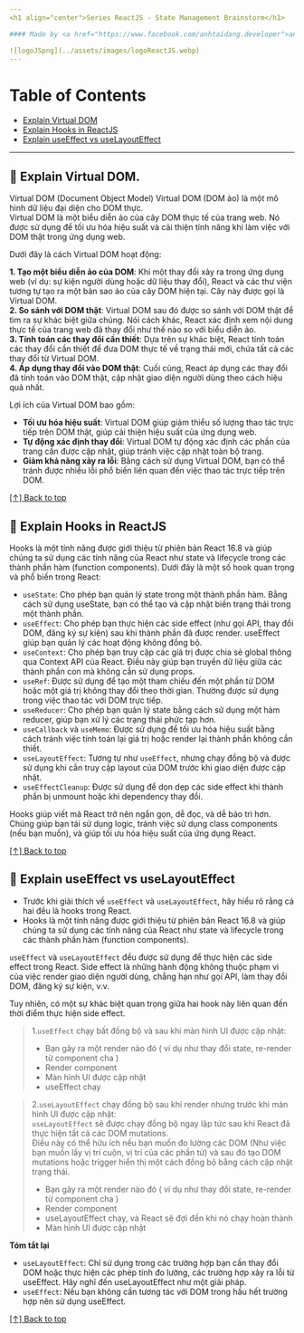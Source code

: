 ```yaml
---
<h1 align="center">Series ReactJS - State Management Brainstorm</h1>

#### Made by <a href="https://www.facebook.com/anhtaidang.developer">anhtaidang</a>

![logoJSpng](../assets/images/logoReactJS.webp)
---
```

# Table of Contents
- [Explain Virtual DOM](#-explain-virtual-dom)
- [Explain Hooks in ReactJS](#-explain-hooks-in-reactjs)
- [Explain useEffect vs useLayoutEffect](#-explain-useeffect-vs-uselayouteffect)

---
## 🧠 Explain Virtual DOM.

Virtual DOM (Document Object Model)
Virtual DOM (DOM ảo) là một mô hình dữ liệu đại diện cho DOM thực.<br /> 
Virtual DOM là một biểu diễn ảo của cây DOM thực tế của trang web. Nó được sử dụng để tối ưu hóa hiệu suất và cải thiện tính năng khi làm việc với DOM thật trong ứng dụng web.

Dưới đây là cách Virtual DOM hoạt động:

**1. Tạo một biểu diễn ảo của DOM**: Khi một thay đổi xảy ra trong ứng dụng web (ví dụ: sự kiện người dùng hoặc dữ liệu thay đổi), React và các thư viện tương tự tạo ra một bản sao ảo của cây DOM hiện tại. Cây này được gọi là Virtual DOM.<br/>
**2. So sánh với DOM thật**: Virtual DOM sau đó được so sánh với DOM thật để tìm ra sự khác biệt giữa chúng. Nói cách khác, React xác định xem nội dung thực tế của trang web đã thay đổi như thế nào so với biểu diễn ảo.<br/>
**3. Tính toán các thay đổi cần thiết**: Dựa trên sự khác biệt, React tính toán các thay đổi cần thiết để đưa DOM thực tế về trạng thái mới, chứa tất cả các thay đổi từ Virtual DOM.<br/>
**4. Áp dụng thay đổi vào DOM thật**: Cuối cùng, React áp dụng các thay đổi đã tính toán vào DOM thật, cập nhật giao diện người dùng theo cách hiệu quả nhất.<br/>

Lợi ích của Virtual DOM bao gồm:

- **Tối ưu hóa hiệu suất**: Virtual DOM giúp giảm thiểu số lượng thao tác trực tiếp trên DOM thật, giúp cải thiện hiệu suất của ứng dụng web.
- **Tự động xác định thay đổi**: Virtual DOM tự động xác định các phần của trang cần được cập nhật, giúp tránh việc cập nhật toàn bộ trang.
- **Giảm khả năng xảy ra lỗi**: Bằng cách sử dụng Virtual DOM, bạn có thể tránh được nhiều lỗi phổ biến liên quan đến việc thao tác trực tiếp trên DOM.

[[↑] Back to top](#table-of-contents)

## 🧠 Explain Hooks in ReactJS
Hooks là một tính năng được giới thiệu từ phiên bản React 16.8 và giúp chúng ta sử dụng các tính năng của React như state và lifecycle trong các thành phần hàm (function components).
Dưới đây là một số hook quan trọng và phổ biến trong React:

- `useState`: Cho phép bạn quản lý state trong một thành phần hàm. Bằng cách sử dụng useState, bạn có thể tạo và cập nhật biến trạng thái trong một thành phần.
- `useEffect`: Cho phép bạn thực hiện các side effect (như gọi API, thay đổi DOM, đăng ký sự kiện) sau khi thành phần đã được render. useEffect giúp bạn quản lý các hoạt động không đồng bộ.
- `useContext`: Cho phép bạn truy cập các giá trị được chia sẻ global thông qua Context API của React. Điều này giúp bạn truyền dữ liệu giữa các thành phần con mà không cần sử dụng props.
- `useRef`: Được sử dụng để tạo một tham chiếu đến một phần tử DOM hoặc một giá trị không thay đổi theo thời gian. Thường được sử dụng trong việc thao tác với DOM trực tiếp.
- `useReducer`: Cho phép bạn quản lý state bằng cách sử dụng một hàm reducer, giúp bạn xử lý các trạng thái phức tạp hơn.
- `useCallback` và `useMemo`: Được sử dụng để tối ưu hóa hiệu suất bằng cách tránh việc tính toán lại giá trị hoặc render lại thành phần không cần thiết.
- `useLayoutEffect`: Tương tự như `useEffect`, nhưng chạy đồng bộ và được sử dụng khi cần truy cập layout của DOM trước khi giao diện được cập nhật.
- `useEffectCleanup`: Được sử dụng để dọn dẹp các side effect khi thành phần bị unmount hoặc khi dependency thay đổi.

Hooks giúp viết mã React trở nên ngắn gọn, dễ đọc, và dễ bảo trì hơn. Chúng giúp bạn tái sử dụng logic, tránh việc sử dụng class components (nếu bạn muốn), và giúp tối ưu hóa hiệu suất của ứng dụng React.

[[↑] Back to top](#table-of-contents)

## 🧠 Explain useEffect vs useLayoutEffect
- Trước khi giải thích về `useEffect` và `useLayoutEffect`, hãy hiểu rõ rằng cả hai đều là hooks trong React.<br/>
- Hooks là một tính năng được giới thiệu từ phiên bản React 16.8 và giúp chúng ta sử dụng các tính năng của React như state và lifecycle trong các thành phần hàm (function components).

`useEffect` và `useLayoutEffect` đều được sử dụng để thực hiện các side effect trong React. Side effect là những hành động không thuộc phạm vi của việc render giao diện người dùng, chẳng hạn như gọi API, làm thay đổi DOM, đăng ký sự kiện, v.v.

Tuy nhiên, có một sự khác biệt quan trọng giữa hai hook này liên quan đến thời điểm thực hiện side effect.

>1.`useEffect` chạy bất đồng bộ và sau khi màn hình UI được cập nhật:<br/>
>- Bạn gây ra một render nào đó ( ví dụ như thay đổi state, re-render từ component cha )
>- Render component
>- Màn hình UI được cập nhật
>- useEffect chạy

>2.`useLayoutEffect` chạy đồng bộ sau khi render nhưng trước khi màn hình UI được cập nhật:<br/>
> `useLayoutEffect` sẽ được chạy đồng bộ ngay lập tức sau khi React đã thực hiện tất cả các DOM mutations.<br/> 
> Điều này có thể hữu ích nếu bạn muốn đo lường các DOM (Như việc bạn muốn lấy vị trí cuộn, vị trí của các phần tử) và sau đó tạo DOM mutations hoặc trigger hiển thị một cách đồng bộ bằng cách cập nhật trạng thái.<br/>
>- Bạn gây ra một render nào đó ( ví dụ như thay đổi state, re-render từ component cha )
>- Render component
>- useLayoutEffect chạy, và React sẽ đợi đến khi nó chạy hoàn thành
>- Màn hình UI được cập nhật

**Tóm tắt lại**

- `useLayoutEffect`: Chỉ sử dụng trong các trường hợp bạn cần thay đổi DOM hoặc thực hiện các phép tính đo lường, các trường hợp xảy ra lỗi từ useEffect. Hãy nghĩ đến useLayoutEffect như một giải pháp.
- `useEffect`: Nếu bạn không cần tương tác với DOM trong hầu hết trường hợp nên sử dụng useEffect.

[[↑] Back to top](#table-of-contents)